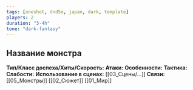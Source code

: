 ```yaml
---
tags: [oneshot, dnd5e, japan, dark, template]
players: 2
duration: "3-4h"
tone: "dark-fantasy"
---
```


## Название монстра
**Тип/Класс доспеха/Хиты/Скорость:** 
**Атаки:** 
**Особенности:** 
**Тактика:** 
**Слабости:** 
**Использование в сценах:** [[03_Сцены/...]]
**Связи:** [[05_Монстры]] [[02_Сюжет]] [[01_Мир]]
